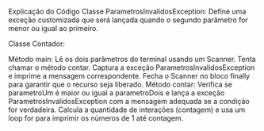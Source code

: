 Explicação do Código
Classe ParametrosInvalidosException: Define uma exceção customizada que será lançada quando o segundo parâmetro for menor ou igual ao primeiro.

Classe Contador:

Método main:
Lê os dois parâmetros do terminal usando um Scanner.
Tenta chamar o método contar.
Captura a exceção ParametrosInvalidosException e imprime a mensagem correspondente.
Fecha o Scanner no bloco finally para garantir que o recurso seja liberado.
Método contar:
Verifica se parametroUm é maior ou igual a parametroDois e lança a exceção ParametrosInvalidosException com a mensagem adequada se a condição for verdadeira.
Calcula a quantidade de interações (contagem) e usa um loop for para imprimir os números de 1 até contagem.
